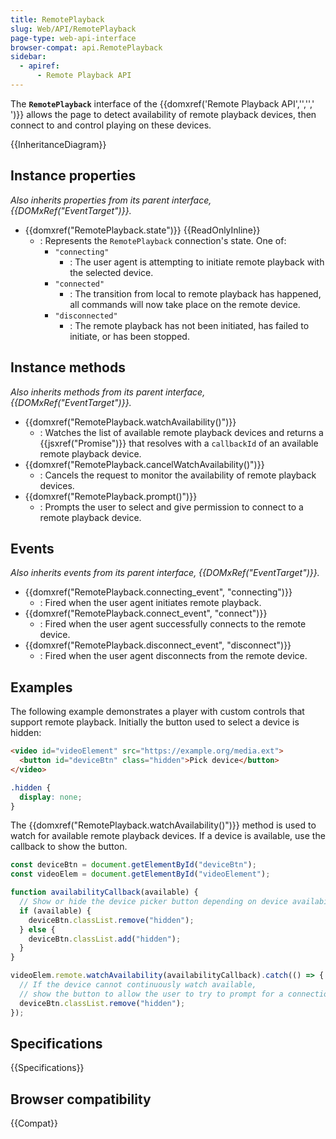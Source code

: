 ```yaml
---
title: RemotePlayback
slug: Web/API/RemotePlayback
page-type: web-api-interface
browser-compat: api.RemotePlayback
sidebar:
  - apiref:
      - Remote Playback API
---
```


The **`RemotePlayback`** interface of the {{domxref('Remote Playback API','','',' ')}} allows the page to detect availability of remote playback devices, then connect to and control playing on these devices.

{{InheritanceDiagram}}

## Instance properties

_Also inherits properties from its parent interface, {{DOMxRef("EventTarget")}}._

- {{domxref("RemotePlayback.state")}} {{ReadOnlyInline}}
  - : Represents the `RemotePlayback` connection's state. One of:
    - `"connecting"`
      - : The user agent is attempting to initiate remote playback with the selected device.
    - `"connected"`
      - : The transition from local to remote playback has happened, all commands will now take place on the remote device.
    - `"disconnected"`
      - : The remote playback has not been initiated, has failed to initiate, or has been stopped.

## Instance methods

_Also inherits methods from its parent interface, {{DOMxRef("EventTarget")}}._

- {{domxref("RemotePlayback.watchAvailability()")}}
  - : Watches the list of available remote playback devices and returns a {{jsxref("Promise")}} that resolves with a `callbackId` of an available remote playback device.
- {{domxref("RemotePlayback.cancelWatchAvailability()")}}
  - : Cancels the request to monitor the availability of remote playback devices.
- {{domxref("RemotePlayback.prompt()")}}
  - : Prompts the user to select and give permission to connect to a remote playback device.

## Events

_Also inherits events from its parent interface, {{DOMxRef("EventTarget")}}._

- {{domxref("RemotePlayback.connecting_event", "connecting")}}
  - : Fired when the user agent initiates remote playback.
- {{domxref("RemotePlayback.connect_event", "connect")}}
  - : Fired when the user agent successfully connects to the remote device.
- {{domxref("RemotePlayback.disconnect_event", "disconnect")}}
  - : Fired when the user agent disconnects from the remote device.

## Examples

The following example demonstrates a player with custom controls that support remote playback. Initially the button used to select a device is hidden:

```html
<video id="videoElement" src="https://example.org/media.ext">
  <button id="deviceBtn" class="hidden">Pick device</button>
</video>
```

```css
.hidden {
  display: none;
}
```

The {{domxref("RemotePlayback.watchAvailability()")}} method is used to watch for available remote playback devices. If a device is available, use the callback to show the button.

```js
const deviceBtn = document.getElementById("deviceBtn");
const videoElem = document.getElementById("videoElement");

function availabilityCallback(available) {
  // Show or hide the device picker button depending on device availability.
  if (available) {
    deviceBtn.classList.remove("hidden");
  } else {
    deviceBtn.classList.add("hidden");
  }
}

videoElem.remote.watchAvailability(availabilityCallback).catch(() => {
  // If the device cannot continuously watch available,
  // show the button to allow the user to try to prompt for a connection.
  deviceBtn.classList.remove("hidden");
});
```

## Specifications

{{Specifications}}

## Browser compatibility

{{Compat}}
